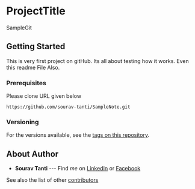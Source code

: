 # ProjectTitle
SampleGit

## Getting Started
This is very first project on gitHub. Its all about testing how it works. Even this readme File Also.

### Prerequisites
Please clone URL given below

```
https://github.com/sourav-tanti/SampleNote.git
```

### Versioning
For the versions available, see the [tags on this repository](https://github.com/sourav-tanti/SampleNote/tags).

## About Author
* **Sourav Tanti** --- 
Find *me* on [LinkedIn](https://www.linkedin.com/in/sourav-tanti-731029103/) or [Facebook](https://www.facebook.com/sourav.tanti)

See also the list of other [contributors](https://github.com/sourav-tanti/SampleNote/contributors) 
